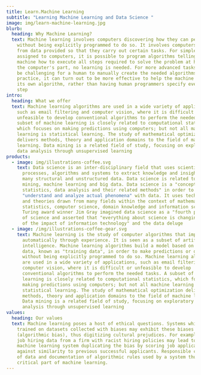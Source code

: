 ```yaml
---
title: Learn.Machine Learning
subtitle: "Learning Machine Learning and Data Science "
image: img/learn-machine-learning.jpg
blurb:
  heading: Why Machine Learning?
  text: Machine learning involves computers discovering how they can perform tasks
    without being explicitly programmed to do so. It involves computers learning
    from data provided so that they carry out certain tasks. For simple tasks
    assigned to computers, it is possible to program algorithms telling the
    machine how to execute all steps required to solve the problem at hand; on
    the computer's part, no learning is needed. For more advanced tasks, it can
    be challenging for a human to manually create the needed algorithms. In
    practice, it can turn out to be more effective to help the machine develop
    its own algorithm, rather than having human programmers specify every needed
    step
intro:
  heading: What we offer
  text: Machine learning algorithms are used in a wide variety of applications,
    such as email filtering and computer vision, where it is difficult or
    unfeasible to develop conventional algorithms to perform the needed tasks. A
    subset of machine learning is closely related to computational statistics,
    which focuses on making predictions using computers; but not all machine
    learning is statistical learning. The study of mathematical optimization
    delivers methods, theory and application domains to the field of machine
    learning. Data mining is a related field of study, focusing on exploratory
    data analysis through unsupervised learning
products:
  - image: img/illustrations-coffee.svg
    text: Data science is an inter-disciplinary field that uses scientific methods,
      processes, algorithms and systems to extract knowledge and insights from
      many structural and unstructured data. Data science is related to data
      mining, machine learning and big data. Data science is a "concept to unify
      statistics, data analysis and their related methods" in order to
      "understand and analyze actual phenomena" with data. It uses techniques
      and theories drawn from many fields within the context of mathematics,
      statistics, computer science, domain knowledge and information science.
      Turing award winner Jim Gray imagined data science as a "fourth paradigm"
      of science and asserted that "everything about science is changing because
      of the impact of information technology" and the data deluge
  - image: /img/illustrations-coffee-gear.svg
    text: Machine learning is the study of computer algorithms that improve
      automatically through experience. It is seen as a subset of artificial
      intelligence. Machine learning algorithms build a model based on sample
      data, known as "training data", in order to make predictions or decisions
      without being explicitly programmed to do so. Machine learning algorithms
      are used in a wide variety of applications, such as email filtering and
      computer vision, where it is difficult or unfeasible to develop
      conventional algorithms to perform the needed tasks. A subset of machine
      learning is closely related to computational statistics, which focuses on
      making predictions using computers; but not all machine learning is
      statistical learning. The study of mathematical optimization delivers
      methods, theory and application domains to the field of machine learning.
      Data mining is a related field of study, focusing on exploratory data
      analysis through unsupervised learning
values:
  heading: Our values
  text: Machine learning poses a host of ethical questions. Systems which are
    trained on datasets collected with biases may exhibit these biases upon use
    (algorithmic bias), thus digitizing cultural prejudices. For example, using
    job hiring data from a firm with racist hiring policies may lead to a
    machine learning system duplicating the bias by scoring job applicants
    against similarity to previous successful applicants. Responsible collection
    of data and documentation of algorithmic rules used by a system thus is a
    critical part of machine learning.
---
```

